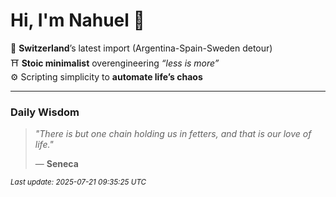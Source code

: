 # Hi, I'm Nahuel :tiger:

📍 **Switzerland**’s latest import (Argentina-Spain-Sweden detour)  
⛩️ **Stoic minimalist** overengineering *“less is more”*  
⚙️ Scripting simplicity to **automate life’s chaos**

---

### Daily Wisdom
> _"There is but one chain holding us in fetters, and that is our love of life."_  
>
> — **Seneca**

<sub>*Last update: 2025-07-21 09:35:25 UTC*</sub>

